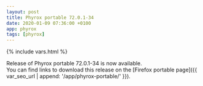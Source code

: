 ```yaml
---
layout: post
title: Phyrox portable 72.0.1-34
date: 2020-01-09 07:36:00 +0100
app: phyrox
tags: [phyrox]
---
```

{% include vars.html %}

Release of Phyrox portable 72.0.1-34 is now available.<br />
You can find links to download this release on the [Firefox portable page]({{ var_seo_url | append: '/app/phyrox-portable/' }}).